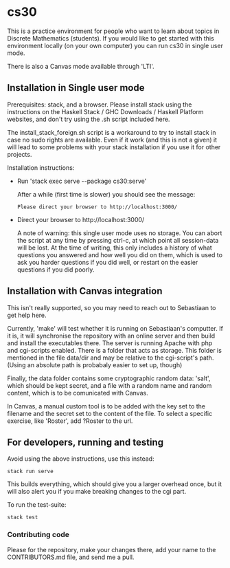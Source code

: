 # cs30

This is a practice environment for people who want to learn about
topics in Discrete Mathematics (students). If you would like to
get started with this environment locally (on your own computer)
you can run cs30 in single user mode.

There is also a Canvas mode available through 'LTI'.

## Installation in Single user mode

Prerequisites: stack, and a browser. Please install stack using the
instructions on the Haskell Stack / GHC Downloads / Haskell Platform
websites, and don't try using the .sh script included here.

The install_stack_foreign.sh script is a workaround to try to install
stack in case no sudo rights are available. Even if it work (and this
is not a given) it will lead to some problems with your stack
installation if you use it for other projects.

Installation instructions:

* Run 'stack exec serve --package cs30:serve'

  After a while (first time is slower) you should see the message:

  ```console
  Please direct your browser to http://localhost:3000/
  ```

* Direct your browser to http://localhost:3000/
  
  A note of warning: this single user mode uses no storage. You can
  abort the script at any time by pressing ctrl-c, at which point
  all session-data will be lost. At the time of writing, this only
  includes a history of what questions you answered and how well
  you did on them, which is used to ask you harder questions if you
  did well, or restart on the easier questions if you did poorly.

## Installation with Canvas integration

This isn't really supported, so you may need to reach out to
Sebastiaan to get help here.

Currently, 'make' will test whether it is running on Sebastiaan's
computter. If it is, it will synchronise the repository with an
online server and then build and install the executables there.
The server is running Apache with php and cgi-scripts enabled.
There is a folder that acts as storage. This folder is mentioned in
the file data/dir and may be relative to the cgi-script's path.
(Using an absolute path is probabaly easier to set up, though)

Finally, the data folder contains some cryptographic random data:
'salt', which should be kept secret, and a file with a random
name and random content, which is to be comunicated with Canvas.

In Canvas, a manual custom tool is to be added with the key set
to the filename and the secret set to the content of the file.
To select a specific exercise, like 'Roster', add ?Roster to the url.

## For developers, running and testing

Avoid using the above instructions, use this instead:
  
  ```console
  stack run serve
  ```

This builds everything, which should give you a larger overhead once,
but it will also alert you if you make breaking changes to the cgi part.

To run the test-suite:
  
```console
stack test
```

### Contributing code

Please for the repository, make your changes there,
add your name to the CONTRIBUTORS.md file, and send me a pull.

